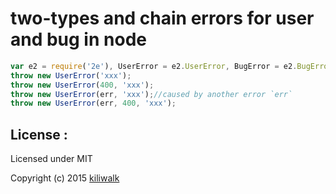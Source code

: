 two-types and chain errors for user and bug in node
=================================

```js
var e2 = require('2e'), UserError = e2.UserError, BugError = e2.BugError;
throw new UserError('xxx');
throw new UserError(400, 'xxx');
throw new UserError(err, 'xxx');//caused by another error `err`
throw new UserError(err, 400, 'xxx');
```

## License :

Licensed under MIT

Copyright (c) 2015 [kiliwalk](https://github.com/kiliwalk)
